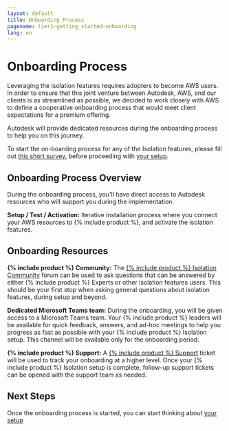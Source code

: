 ```yaml
---
layout: default
title: Onboarding Process
pagename: tier1-getting_started-onboarding
lang: en
---
```


# Onboarding Process

Leveraging the isolation features requires adopters to become AWS users. In order to ensure that this joint venture between Autodesk, AWS, and our clients is as streamlined as possible, we decided to work closely with AWS to define a cooperative onboarding process that would meet client expectations for a premium offering.

Autodesk will provide dedicated resources during the onboarding process to help you on this journey.

To start the on-boarding process for any of the Isolation features, please fill out [this short survey](https://forms.office.com/r/6vRffAZq6H), before proceeding with [your setup](../setup/setup.md).

## Onboarding Process Overview

During the onboarding process, you'll have direct access to Autodesk resources who will support you during the implementation.

**Setup / Test / Activation:**	Iterative installation process where you connect your AWS resources to {% include product %}, and activate the isolation features.

## Onboarding Resources

**{% include product %} Community:** The [{% include product %} Isolation Community](https://community.shotgridsoftware.com/c/trusted-solutions/isolation/34) forum can be used to ask questions that can be answered by either {% include product %} Experts or other isolation features users. This should be your first stop when asking general questions about isolation features, during setup and beyond.

**Dedicated Microsoft Teams team:** During the onboarding, you will be given access to a Microsoft Teams team. Your {% include product %} leaders will be available for quick feedback, answers, and ad-hoc meetings to help you progress as fast as possible with your {% include product %} Isolation setup. This channel will be available only for the onboarding period.

**{% include product %} Support:** A [{% include product %} Support](https://knowledge.autodesk.com/contact-support) ticket will be used to track your onboarding at a higher level. Once your {% include product %} Isolation setup is complete, follow-up support tickets can be opened with the support team as needed.

## Next Steps

Once the onboarding process is started, you can start thinking about [your setup](../setup/setup.md)
